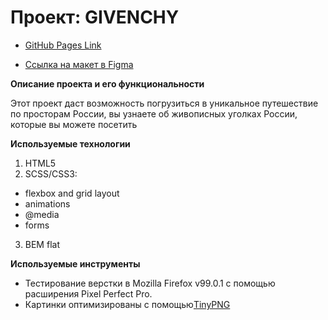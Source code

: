 # Проект: GIVENCHY

- [GitHub Pages Link](https://maichonok.github.io//index.html)

- [Ссылка на макет в Figma](https://www.figma.com/file/G3UWFlQmNtNs67751YiDH2/Month-of-Landings_external-link?node-id=6%3A1968)

**Описание проекта и его функциональности**

Этот проект даст возможность погрузиться в уникальное путешествие по просторам России, вы узнаете об живописных уголках России, которые вы можете посетить

**Используемые технологии**

1. HTML5
2. SCSS/CSS3:

- flexbox and grid layout
- animations
- @media
- forms

3. BEM flat

**Используемые инструменты**

- Тестирование верстки в Mozilla Firefox v99.0.1 с помощью расширения Pixel Perfect Pro.
- Картинки оптимизированы с помощью[TinyPNG](https://tinypng.com/)
